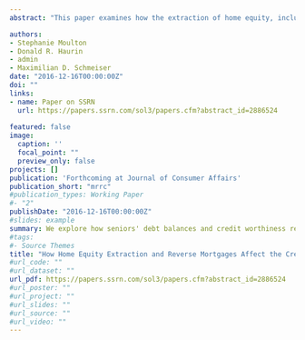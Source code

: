 ```yaml
---
abstract: "This paper examines how the extraction of home equity, including but not limited to equity extracted through reverse mortgages, affects credit outcomes of senior households. We use data from the Federal Reserve Bank of New York/Equifax Consumer Credit Panel, supplemented with our unique credit panel dataset of reverse mortgage borrowers. We track credit outcomes for seniors who extracted equity through cash-out refinancing, home equity lines of credit or home equity loans between 2008 and 2011, and a random sample of nonextractors. We estimate differences-in-differences by extraction channel using individual, fixed-effects panel regression. We find that seniors extracting equity through reverse mortgages have greater reductions in consumer debt, and are less likely to become delinquent or foreclose three years post origination relative to other extractors and nonextractors. These effects are greater among households who experienced a credit shock within the two years prior to loan origination. To help isolate the effect of the extraction channel on credit outcomes, we re-estimate our models with a matched sample of consumers at the time of extraction. We find that otherwise similar HECM borrowers have larger reductions in credit card debt post-extraction than other equity borrowers and non-borrowers, with no significant difference in the rates of delinquency on non-housing debt post extraction. For HECM borrowers, we find that increased initial withdrawal and increased monthly cash flow contribute to the reduction in credit card debt."

authors:
- Stephanie Moulton
- Donald R. Haurin
- admin
- Maximilian D. Schmeiser
date: "2016-12-16T00:00:00Z"
doi: ""
links:
- name: Paper on SSRN
  url: https://papers.ssrn.com/sol3/papers.cfm?abstract_id=2886524
  
featured: false
image:
  caption: ''
  focal_point: ""
  preview_only: false
projects: []
publication: 'Forthcoming at Journal of Consumer Affairs'
publication_short: "mrrc"
#publication_types: Working Paper
#- "2"
publishDate: "2016-12-16T00:00:00Z"
#slides: example
summary: We explore how seniors' debt balances and credit worthiness respond to equity extraction through reverse mortgages and compare it to other home equity borrowing.
#tags:
#- Source Themes
title: "How Home Equity Extraction and Reverse Mortgages Affect the Credit Outcomes of Senior Households"
#url_code: ""
#url_dataset: ""
url_pdf: https://papers.ssrn.com/sol3/papers.cfm?abstract_id=2886524
#url_poster: ""
#url_project: ""
#url_slides: ""
#url_source: ""
#url_video: ""
---
```

